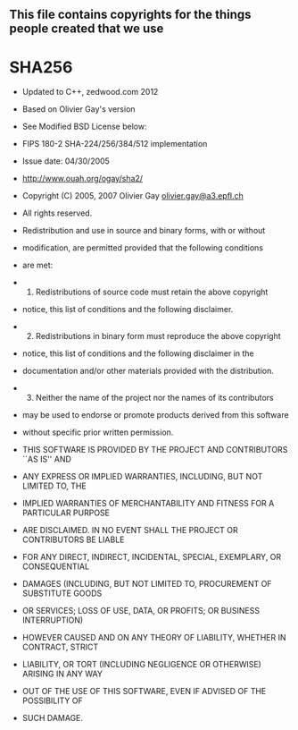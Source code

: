 ## This file contains copyrights for the things people created that we use

# SHA256
 * Updated to C++, zedwood.com 2012
 * Based on Olivier Gay's version
 * See Modified BSD License below: 
 * FIPS 180-2 SHA-224/256/384/512 implementation
 * Issue date:  04/30/2005
 * http://www.ouah.org/ogay/sha2/
 * Copyright (C) 2005, 2007 Olivier Gay <olivier.gay@a3.epfl.ch>
 * All rights reserved.

 * Redistribution and use in source and binary forms, with or without
 * modification, are permitted provided that the following conditions
 * are met:
 * 1. Redistributions of source code must retain the above copyright
 *    notice, this list of conditions and the following disclaimer.
 * 2. Redistributions in binary form must reproduce the above copyright
 *    notice, this list of conditions and the following disclaimer in the
 *    documentation and/or other materials provided with the distribution.
 * 3. Neither the name of the project nor the names of its contributors
 *    may be used to endorse or promote products derived from this software
 *    without specific prior written permission.

 * THIS SOFTWARE IS PROVIDED BY THE PROJECT AND CONTRIBUTORS ``AS IS'' AND
 * ANY EXPRESS OR IMPLIED WARRANTIES, INCLUDING, BUT NOT LIMITED TO, THE
 * IMPLIED WARRANTIES OF MERCHANTABILITY AND FITNESS FOR A PARTICULAR PURPOSE
 * ARE DISCLAIMED.  IN NO EVENT SHALL THE PROJECT OR CONTRIBUTORS BE LIABLE
 * FOR ANY DIRECT, INDIRECT, INCIDENTAL, SPECIAL, EXEMPLARY, OR CONSEQUENTIAL
 * DAMAGES (INCLUDING, BUT NOT LIMITED TO, PROCUREMENT OF SUBSTITUTE GOODS
 * OR SERVICES; LOSS OF USE, DATA, OR PROFITS; OR BUSINESS INTERRUPTION)
 * HOWEVER CAUSED AND ON ANY THEORY OF LIABILITY, WHETHER IN CONTRACT, STRICT
 * LIABILITY, OR TORT (INCLUDING NEGLIGENCE OR OTHERWISE) ARISING IN ANY WAY
 * OUT OF THE USE OF THIS SOFTWARE, EVEN IF ADVISED OF THE POSSIBILITY OF
 * SUCH DAMAGE.
 
